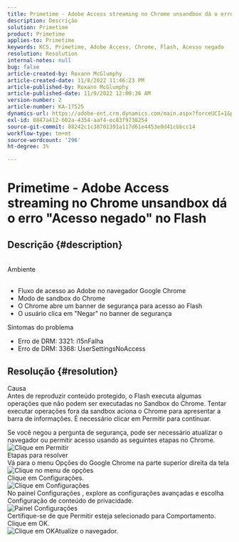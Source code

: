 ```yaml
---
title: Primetime - Adobe Access streaming no Chrome unsandbox dá o erro "Acesso negado" no Flash
description: Descrição
solution: Primetime
product: Primetime
applies-to: Primetime
keywords: KCS, Primetime, Adobe Access, Chrome, Flash, Acesso negado
resolution: Resolution
internal-notes: null
bug: false
article-created-by: Roxann McGlumphy
article-created-date: 11/8/2022 11:46:23 PM
article-published-by: Roxann McGlumphy
article-published-date: 11/9/2022 12:00:36 AM
version-number: 2
article-number: KA-17525
dynamics-url: https://adobe-ent.crm.dynamics.com/main.aspx?forceUCI=1&pagetype=entityrecord&etn=knowledgearticle&id=a11bbe88-bf5f-ed11-9561-6045bd006c82
exl-id: 0847a412-602a-4354-aaf4-ec83f9738254
source-git-commit: 88242c1c38701391a117d61e4453e0d41cbbcc14
workflow-type: tm+mt
source-wordcount: '296'
ht-degree: 3%

---
```


# Primetime - Adobe Access streaming no Chrome unsandbox dá o erro &quot;Acesso negado&quot; no Flash

## Descrição {#description}

<br>Ambiente<br><br>
- Fluxo de acesso ao Adobe no navegador Google Chrome
- Modo de sandbox do Chrome
- O Chrome abre um banner de segurança para acesso ao Flash
- O usuário clica em &quot;Negar&quot; no banner de segurança



Sintomas do problema
- Erro de DRM: 3321: i15nFalha
- Erro de DRM: 3368: UserSettingsNoAccess



## Resolução {#resolution}

Causa<br>
Antes de reproduzir conteúdo protegido, o Flash executa algumas operações que não podem ser executadas no Sandbox do Chrome. Tentar executar operações fora da sandbox aciona o Chrome para apresentar a barra de informações. É necessário clicar em Permitir para continuar.

Se você negou a pergunta de segurança, pode ser necessário atualizar o navegador ou permitir acesso usando as seguintes etapas no Chrome.
![Clique em Permitir](https://helpx.adobe.com/content/dam/help/en/adobe-access/kb/error-3321/jcr%3acontent/main-pars/image/chrome_infobar.png "Clique em Permitir")<br>Etapas para resolver<br>
Vá para o menu Opções do Google Chrome na parte superior direita da tela
![Clique no menu de opções](https://helpx.adobe.com/content/dam/help/en/adobe-access/kb/error-3321/jcr%3acontent/main-pars/procedure/proc_par/step_0/step_par/image/setting_menu.png "Clique no menu de opções")<br>Clique em Configurações.<br>![Clique em Configurações](https://helpx.adobe.com/content/dam/help/en/adobe-access/kb/error-3321/jcr%3acontent/main-pars/procedure/proc_par/step_1/step_par/image/3.jpg "Clique em Configurações")<br>No painel Configurações , explore as configurações avançadas e escolha Configuração de conteúdo de privacidade.<br>![Painel Configurações](https://helpx.adobe.com/content/dam/help/en/adobe-access/kb/error-3321/jcr%3acontent/main-pars/procedure/proc_par/step_2/step_par/image/5.jpg "Painel Configurações")<br>Certifique-se de que Permitir esteja selecionado para Comportamento. Clique em OK.<br>![Clique em OK](https://helpx.adobe.com/content/dam/help/en/adobe-access/kb/error-3321/jcr%3acontent/main-pars/procedure/proc_par/step_3/step_par/image/unsandbox_settings.png "Clique em OK")Atualize o navegador.

<br> <br>
